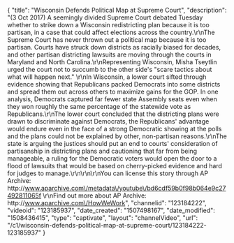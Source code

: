 {
    "title": "Wisconsin Defends Political Map at Supreme Court",
    "description": "(3 Oct 2017) A seemingly divided Supreme Court debated Tuesday whether to strike down a Wisconsin redistricting plan because it is too partisan, in a case that could affect elections across the country.\r\nThe Supreme Court has never thrown out a political map because it is too partisan. Courts have struck down districts as racially biased for decades, and other partisan districting lawsuits are moving through the courts in Maryland and North Carolina.\r\nRepresenting Wisconsin, Misha Tseytlin urged the court not to succumb to the other side's \"scare tactics about what will happen next.\" \r\nIn Wisconsin, a lower court sifted through evidence showing that Republicans packed Democrats into some districts and spread them out across others to maximize gains for the GOP. In one analysis, Democrats captured far fewer state Assembly seats even when they won roughly the same percentage of the statewide vote as Republicans.\r\nThe lower court concluded that the districting plans were drawn to discriminate against Democrats, the Republicans' advantage would endure even in the face of a strong Democratic showing at the polls and the plans could not be explained by other, non-partisan reasons.\r\nThe state is arguing the justices should put an end to courts' consideration of partisanship in districting plans and cautioning that far from being manageable, a ruling for the Democratic voters would open the door to a flood of lawsuits that would be based on cherry-picked evidence and hard for judges to manage.\r\n\r\n\r\nYou can license this story through AP Archive: http:\/\/www.aparchive.com\/metadata\/youtube\/bd6cdf59b0f98b064e9c27492811065f \r\nFind out more about AP Archive: http:\/\/www.aparchive.com\/HowWeWork",
    "channelid": "123184222",
    "videoid": "123185937",
    "date_created": "1507498167",
    "date_modified": "1508436415",
    "type": "captivate",
    "layout": "channelVideo",
    "url": "\/c1\/wisconsin-defends-political-map-at-supreme-court\/123184222-123185937"
}
